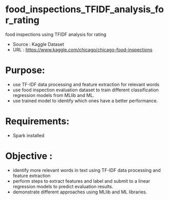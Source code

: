 # food_inspections_TFIDF_analysis_for_rating
food inspections using TFIDF analysis for rating
- Source : Kaggle Dataset
- URL : https://www.kaggle.com/chicago/chicago-food-inspections

# Purpose: 
- use TF-IDF data processing and feature extraction for relevant words
- use food inspection evaluation dataset to train different classification regression models from MLlib and ML.
- use trained model to identify which ones have a better performance.
		 
# Requirements: 
- Spark installed

# Objective :
- identify more relevant words in text using TF-IDF data processing and feature extraction
- perform steps to extract features and label and submit to a linear regression models to predict evaluation results.
- demonstrate different approaches using MLlib and ML libraries.